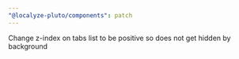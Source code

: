 ```yaml
---
"@localyze-pluto/components": patch
---
```


Change z-index on tabs list to be positive so does not get hidden by background
